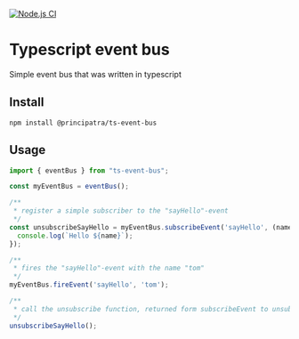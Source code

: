 [![Node.js CI](https://github.com/principat/ts-event-bus/actions/workflows/node.js.yml/badge.svg)](https://github.com/principat/ts-event-bus/actions/workflows/node.js.yml)

# Typescript event bus

Simple event bus that was written in typescript

## Install

```
npm install @principatra/ts-event-bus
```

## Usage

```typescript
import { eventBus } from "ts-event-bus";

const myEventBus = eventBus();

/**
 * register a simple subscriber to the "sayHello"-event 
 */
const unsubscribeSayHello = myEventBus.subscribeEvent('sayHello', (name: string) => {
  console.log(`Hello ${name}`);
});

/**
 * fires the "sayHello"-event with the name "tom"
 */
myEventBus.fireEvent('sayHello', 'tom');

/**
 * call the unsubscribe function, returned form subscribeEvent to unsubscribe from the event
 */
unsubscribeSayHello();
```